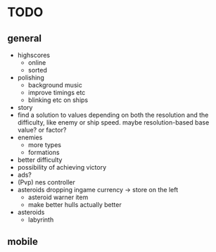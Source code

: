 # TODO
## general
* highscores
    - online
    - sorted
* polishing
    - background music
    - improve timings etc
    - blinking etc on ships
* story
* find a solution to values depending on both the resolution and the difficulty, like enemy or ship speed. maybe resolution-based base value? or factor?
* enemies
    * more types
    * formations
* better difficulty
* possibility of achieving victory
* ads?
* (Pvp) nes controller
* asteroids dropping ingame currency -> store on the left
  * asteroid warner item
  * make better hulls actually better
* asteroids
    - labyrinth

## mobile
